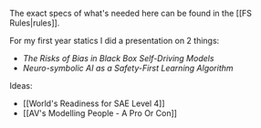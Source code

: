 The exact specs of what's needed here can be found in the [[FS Rules|rules]].

For my first year statics I did a presentation on 2 things:
- *The Risks of Bias in Black Box Self-Driving Models*
- *Neuro-symbolic AI as a Safety-First Learning Algorithm*

Ideas:
- [[World's Readiness for SAE Level 4]]
- [[AV's Modelling People - A Pro Or Con]]




